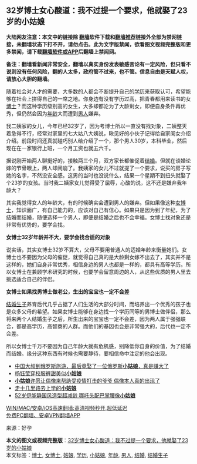  <h2>32岁博士女心酸道：我不过提一个要求，他就娶了23岁的小姑娘</h2> <p class="notice"><b>大陆网友注意：本文中的链接除 <a href="https://github.com/bannedbook/fanqiang" >翻墙</a>软件下载和<a href="https://github.com/killgcd/justmysocks/blob/master/README.md">翻墙推荐</a>链接外全部为禁网链接，未翻墙状态下打不开，请勿点击。此为文字版禁闻，欲看图文视频完整版和更多禁闻，请下载<a href="https://github.com/bannedbook/fanqiang">翻墙软件或APP</a>后翻墙上禁闻网。</p><p>备注：翻墙看新闻非常安全，翻墙以真实身份发表敏感言论有一定风险，但只看不说则没有任何风险，翻的人太多，政府管不过来，也不管。信息自由是天赋人权，请放心大胆的翻墙。</b></p>  <div class="entry"> <p>随着社会对人才的需要，大多数的人都会不断提升自己的<a href="https://www.bannedbook.org/bnews/tag/%E5%AD%A6%E5%8E%86/" class="st_tag internal_tag" rel="tag" title="标签 学历 下的日志">学历</a>来获取认可，希望能够在社会上拼得自己的一席之地。你身边有没有学历过高，把青春都用来读书的女<a href="https://www.bannedbook.org/bnews/tag/%E5%8D%9A%E5%A3%AB/" class="st_tag internal_tag" rel="tag" title="标签 博士 下的日志">博士</a>？而这种学历级别高的女生，大多却都沦为了大龄剩女，即便自身条件再优秀，但仍然会因为<a href="https://www.bannedbook.org/bnews/tag/%E5%B9%B4%E9%BE%84/" class="st_tag internal_tag" rel="tag" title="标签 年龄 下的日志">年龄</a>大而遭到<a href="https://www.bannedbook.org/bnews/tag/%e7%94%b7%e4%ba%ba/" class="st_tag internal_tag" rel="tag" title="标签 男人 下的日志">男人</a>嫌弃。</p> <p>我二姨家的女儿，今年已经32岁了，因为考博士所以一直没有找对象，二姨整天着急得不行，经常对家里的七大姑八大姨说，瞅见好的小伙子记得给自家闺女介绍介绍。前段时间还真就碰巧别人给介绍了一个，那个男人30岁，本科毕业，然后现在在一家银行上班，一个月工资也就五六千。</p>  <p>据说刚开始两人聊挺好的，接触两三个月，双方家长都催促着<a href="https://www.bannedbook.org/bnews/tag/%e7%bb%93%e5%a9%9a/" class="st_tag internal_tag" rel="tag" title="标签 结婚 下的日志">结婚</a>。但就在谈婚论嫁的节骨眼上，两人却闹崩了。我姨家的女儿不过就提了一个要求，说买的房子写她的名字，不然没安全感。这男的当时也没说什么，结果一个星期不到扭头就娶了个23岁的女孩。当时我二姨家女儿觉得受了屈辱，心酸的说，这不还是嫌弃我年龄大？</p> <p>其实我觉得女人的年龄大，有的时候确实会遭到男人的嫌弃。但如果像这种<a href="https://www.bannedbook.org/bnews/tag/%e5%a5%b3%e5%8d%9a%e5%a3%ab/" class="st_tag internal_tag" rel="tag" title="标签 女博士 下的日志">女博士</a>，知识面广，有自己能力的，应该对自己有信心。如果只是因为到了年纪，为了结婚而结婚，随便选择一个男人，即便是结婚之后也不会幸福。女博士找对象还是非常有优势的，要学会找。</p>  <p><strong>女博士32岁年龄并不大，要学会找合适的对象</strong></p> <p>说实话，其实女博士32岁不算大，父母不要用普通人的适婚年龄来衡量她们。女博士也不要因为父母的催促，就觉得自己真的是大龄剩女嫁不出去了，其实并不是这样的，她们自身非常优秀，相信身边的男人也都是一样的，都具有高等学历。所以女博士在兼顾学术研究的时候，也要学会留意周边的人，从这些优质的男人里去挑选适合自己的伴侣。</p>  <p><strong>女博士如果找男博士做老公，生出的宝宝也一定不会差</strong></p> <p><a href="https://www.bannedbook.org/bnews/tag/%E7%BB%93%E5%A9%9A%E7%94%9F%E5%AD%90/" class="st_tag internal_tag" rel="tag" title="标签 结婚生子 下的日志">结婚生子</a>养育后代几乎占据了人们生活的大部分时间，而培养出一个优秀的孩子也是众多父母的希望。如果女博士能够在身边找一个学历同等的男博士做伴侣，那么将来两个人结婚生子之后，所生出来的宝宝也一定不会差，因为两人属于强强联合，都是高学历，高智商的人群。而他们的基因也会是非常强大的，后代也一定不会差。</p>  <p>所以女博士千万不要因为自己年龄大就有危机感，别降低你自身的价值，为了结婚而结婚。缘分这种东西有时候也需要静待，要相信命中注定的他会出现。</p> <ul class='op-related-articles' title='相关阅读'> <li><a href='https://www.bannedbook.org/bnews/funmedia/20210304/1498236.html' target='_blank'>中国大叔到俄罗斯旅游，最后竟娶了一位俄罗斯<b>小姑娘</b>，真是赚大了</a></li> <li><a href='https://www.bannedbook.org/bnews/yule/20210301/1495862.html' target='_blank'>杨钰莹穿校服裤甜美似<b>小姑娘</b></a></li> <li><a href='https://www.bannedbook.org/bnews/funmedia/20201204/1441932.html' target='_blank'><b>小姑娘</b>许愿让偶像来帮助受疫情打击的爷爷 偶像本人真的出现了</a></li> <li><a href='https://www.bannedbook.org/bnews/ssgc/20201021/1417889.html' target='_blank'>走十几里路去上学的<b>小姑娘</b></a></li> <li><a href='https://www.bannedbook.org/bnews/yule/20200728/1367289.html' target='_blank'>52岁伊能静国风造型超减龄 哪吒头配巴掌腰像<b>小姑娘</b></a></li> </ul> <p class="texttj"> <a href="https://github.com/bannedbook/fanqiang/wiki/V2ray%E6%9C%BA%E5%9C%BA" target="_blank">WIN/MAC/安卓/iOS高速翻墙:高清视频秒开,超低延迟</a><br/> <a href="https://github.com/bannedbook/fanqiang/wiki/%E7%A6%81%E9%97%BB%E7%BD%91%E5%AE%89%E5%8D%93%E7%BF%BB%E5%A2%99%E6%96%B0%E9%97%BBAPP" target="_blank">免费PC翻墙、安卓VPN翻墙APP</a></p><p> 来源：好孕 </p><a name='sharetosocial'></a>       <div><b>本文的图文或视频完整版</b>：<a href='https://www.bannedbook.org/bnews/lifebaike/20210307/1499975.html'>32岁博士女心酸道：我不过提一个要求，他就娶了23岁的小姑娘</a></div>  </div><!--END ENTRY--> <div class="postfooter"> <div>本文标签：<a href="https://www.bannedbook.org/bnews/tag/%E5%8D%9A%E5%A3%AB/" rel="tag">博士</a>, <a href="https://www.bannedbook.org/bnews/tag/%e5%a5%b3%e5%8d%9a%e5%a3%ab/" rel="tag">女博士</a>, <a href="https://www.bannedbook.org/bnews/tag/%e5%a7%91%e5%a8%98/" rel="tag">姑娘</a>, <a href="https://www.bannedbook.org/bnews/tag/%E5%AD%A6%E5%8E%86/" rel="tag">学历</a>, <a href="https://www.bannedbook.org/bnews/tag/%e5%b0%8f%e5%a7%91%e5%a8%98/" rel="tag">小姑娘</a>, <a href="https://www.bannedbook.org/bnews/tag/%E5%B9%B4%E9%BE%84/" rel="tag">年龄</a>, <a href="https://www.bannedbook.org/bnews/tag/%e7%94%b7%e4%ba%ba/" rel="tag">男人</a>, <a href="https://www.bannedbook.org/bnews/tag/%e7%bb%93%e5%a9%9a/" rel="tag">结婚</a>, <a href="https://www.bannedbook.org/bnews/tag/%E7%BB%93%E5%A9%9A%E7%94%9F%E5%AD%90/" rel="tag">结婚生子</a></div>  </div><!--END POSTFOOTER--> 